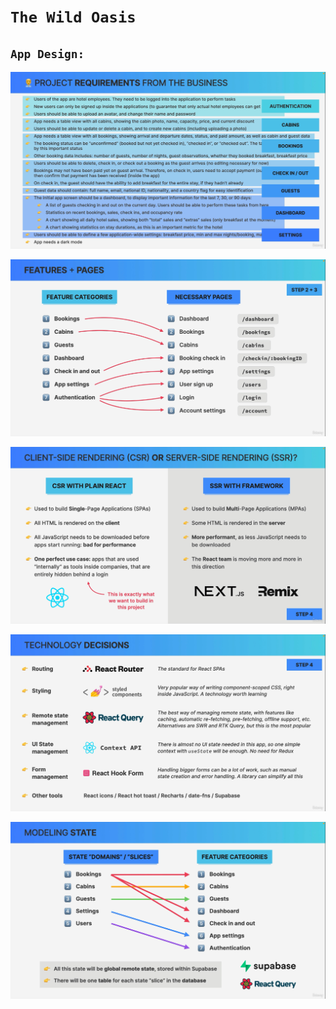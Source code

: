 # `The Wild Oasis`

## `App Design:`

![alt text](<Screenshot (1403).png>)

![alt text](<Screenshot (1405).png>)

![alt text](<Screenshot (1406).png>)

![alt text](<Screenshot (1408).png>)

![alt text](<Screenshot (1411).png>)
